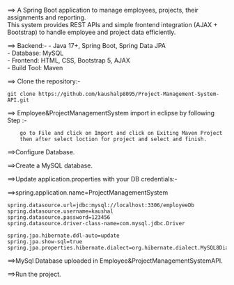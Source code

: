 ==> A Spring Boot application to manage employees, projects, their assignments and reporting.  
     This system provides REST APIs and simple frontend integration (AJAX + Bootstrap) to handle employee and project data efficiently.


==> Backend:- 
	-   Java 17+, Spring Boot, Spring Data JPA  
	-   Database: MySQL  
	-   Frontend: HTML, CSS, Bootstrap 5, AJAX  
	-   Build Tool: Maven

==> Clone the repository:-

   	git clone https://github.com/kaushalp8095/Project-Management-System-API.git

==> Employee&ProjectManagementSystem import in eclipse by following Step :-

    	go to File and click on Import and click on Exiting Maven Project 
    	then after select loction for project and select and finish.
    

==>Configure Database.

==>Create a MySQL database.

==>Update application.properties with your DB credentials:-

==>spring.application.name=ProjectManagementSystem

	spring.datasource.url=jdbc:mysql://localhost:3306/employeeDb
	spring.datasource.username=kaushal
	spring.datasource.password=123456
	spring.datasource.driver-class-name=com.mysql.jdbc.Driver

	spring.jpa.hibernate.ddl-auto=update
	spring.jpa.show-sql=true
	spring.jpa.properties.hibernate.dialect=org.hibernate.dialect.MySQL8Dialect

==>MySql Database uploaded in Employee&ProjectManagementSystemAPI.

==>Run the project.
